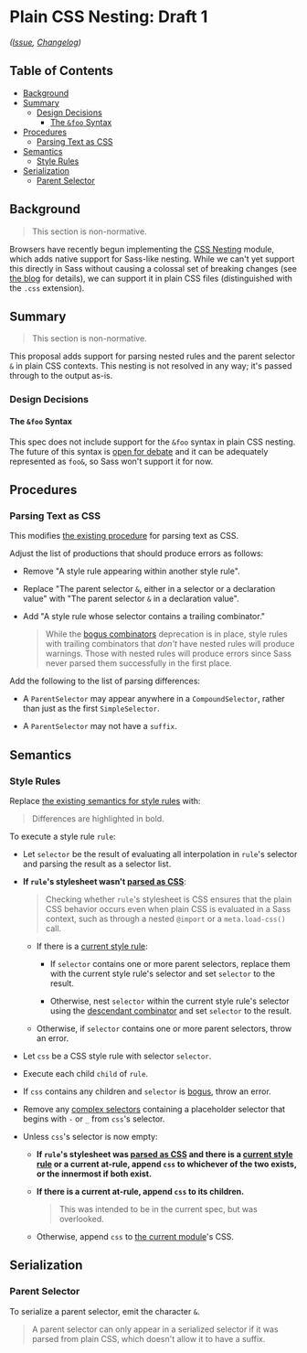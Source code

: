 # Plain CSS Nesting: Draft 1

*([Issue](https://github.com/sass/sass/issues/3524),
[Changelog](plain-css-nesting.changes.md))*

## Table of Contents

* [Background](#background)
* [Summary](#summary)
  * [Design Decisions](#design-decisions)
    * [The `&foo` Syntax](#the-foo-syntax)
* [Procedures](#procedures)
  * [Parsing Text as CSS](#parsing-text-as-css)
* [Semantics](#semantics)
  * [Style Rules](#style-rules)
* [Serialization](#serialization)
  * [Parent Selector](#parent-selector)

## Background

> This section is non-normative.

Browsers have recently begun implementing the [CSS Nesting] module, which adds
native support for Sass-like nesting. While we can't yet support this directly
in Sass without causing a colossal set of breaking changes (see [the blog] for
details), we can support it in plain CSS files (distinguished with the `.css`
extension).

[CSS Nesting]: https://www.w3.org/TR/css-nesting-1/
[the blog]: https://sass-lang.com/blog/sass-and-native-nesting

## Summary

> This section is non-normative.

This proposal adds support for parsing nested rules and the parent selector `&`
in plain CSS contexts. This nesting is not resolved in any way; it's passed
through to the output as-is.

### Design Decisions

#### The `&foo` Syntax

This spec does not include support for the `&foo` syntax in plain CSS nesting.
The future of this syntax is [open for debate] and it can be adequately
represented as `foo&`, so Sass won't support it for now.

[open for debate]: https://github.com/w3c/csswg-drafts/issues/8662

## Procedures

### Parsing Text as CSS

This modifies [the existing procedure] for parsing text as CSS.

[the existing procedure]: ../spec/syntax.md#parsing-text-as-css

Adjust the list of productions that should produce errors as follows:

* Remove "A style rule appearing within another style rule".

* Replace "The parent selector `&`, either in a selector or a declaration value"
  with "The parent selector `&` in a declaration value".

* Add "A style rule whose selector contains a trailing combinator."

  > While the [bogus combinators] deprecation is in place, style rules with
  > trailing combinators that _don't_ have nested rules will produce warnings.
  > Those with nested rules will produce errors since Sass never parsed them
  > successfully in the first place.
  >
  > [bogus combinators]: ../accepted/bogus-combinators.md

Add the following to the list of parsing differences:

* A `ParentSelector` may appear anywhere in a `CompoundSelector`, rather than
  just as the first `SimpleSelector`.

* A `ParentSelector` may not have a `suffix`.

## Semantics

### Style Rules

Replace [the existing semantics for style rules] with:

[the existing semantics for style rules]: ../spec/style-rules.md#semantics

> Differences are highlighted in bold.

To execute a style rule `rule`:

* Let `selector` be the result of evaluating all interpolation in `rule`'s
  selector and parsing the result as a selector list.

* **If `rule`'s stylesheet wasn't [parsed as CSS]**:

  [parsed as CSS]: ../spec/syntax.md#parsing-text-as-css

  > Checking whether `rule`'s stylesheet is CSS ensures that the plain CSS
  > behavior occurs even when plain CSS is evaluated in a Sass context, such as
  > through a nested `@import` or a `meta.load-css()` call.

  * If there is a [current style rule]:

    [current style rule]: ../spec/style-rules.md#current-style-rule

    * If `selector` contains one or more parent selectors, replace them with the
      current style rule's selector and set `selector` to the result.

    * Otherwise, nest `selector` within the current style rule's selector using
      the [descendant combinator] and set `selector` to the result.

      [descendant combinator]: https://www.w3.org/TR/selectors-3/#descendant-combinators

  * Otherwise, if `selector` contains one or more parent selectors, throw an
    error.

* Let `css` be a CSS style rule with selector `selector`.

* Execute each child `child` of `rule`.

* If `css` contains any children and `selector` is [bogus], throw an error.

  [bogus]: selectors.md#bogus-selector

* Remove any [complex selectors][] containing a placeholder selector that
  begins with `-` or `_` from `css`'s selector.
  
  [complex selectors]: https://drafts.csswg.org/selectors-4/#complex

* Unless `css`'s selector is now empty:

  * **If `rule`'s stylesheet was [parsed as CSS] and there is a [current style
    rule] or a current at-rule, append `css` to whichever of the two exists, or
    the innermost if both exist.**

  * **If there is a current at-rule, append `css` to its children.**
  
    > This was intended to be in the current spec, but was overlooked.

  * Otherwise, append `css` to [the current module]'s CSS.

  [the current module]: spec.md#current-module

## Serialization

### Parent Selector

To serialize a parent selector, emit the character `&`.

> A parent selector can only appear in a serialized selector if it was parsed
> from plain CSS, which doesn't allow it to have a suffix.
